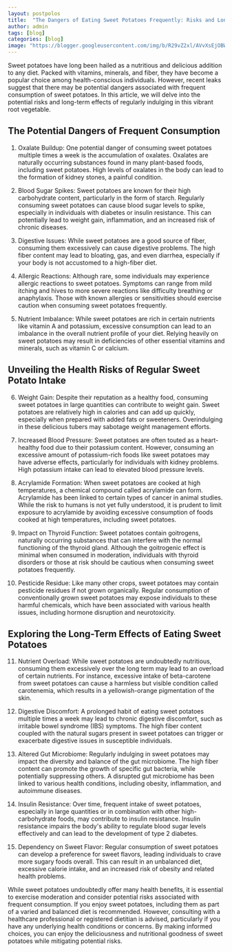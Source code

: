 ```yaml
---
layout: postpolos
title:  "The Dangers of Eating Sweet Potatoes Frequently: Risks and Long-Term Effects"
author: admin
tags: [blog]
categories: [blog]
image: "https://blogger.googleusercontent.com/img/b/R29vZ2xl/AVvXsEjOBWZaD_OOqWT3500zy5Gcm08HoM_WEu2nKrCICe291xUz2mjGSa24AOny-guMjGVk-_V-55P10yOQpVBXHadmEgzxf55S6zApvjdSsVoLPGID1XcIET_NO8rENTrNV-dMjyK_Xs2IPjzCK5j8QIv7Duv7F0swwbII4pNAJ8Kd9m6C3tkMOJ-aOsA6qgGB/s1600/20240407_184956.jpg"
---
```



<p>Sweet potatoes have long been hailed as a nutritious and delicious addition to any diet. Packed with vitamins, minerals, and fiber, they have become a popular choice among health-conscious individuals. However, recent leaks suggest that there may be potential dangers associated with frequent consumption of sweet potatoes. In this article, we will delve into the potential risks and long-term effects of regularly indulging in this vibrant root vegetable.</p>
<h2>The Potential Dangers of Frequent Consumption</h2>
<ol>
<li>
<p>Oxalate Buildup: One potential danger of consuming sweet potatoes multiple times a week is the accumulation of oxalates. Oxalates are naturally occurring substances found in many plant-based foods, including sweet potatoes. High levels of oxalates in the body can lead to the formation of kidney stones, a painful condition.</p>
</li>
<li>
<p>Blood Sugar Spikes: Sweet potatoes are known for their high carbohydrate content, particularly in the form of starch. Regularly consuming sweet potatoes can cause blood sugar levels to spike, especially in individuals with diabetes or insulin resistance. This can potentially lead to weight gain, inflammation, and an increased risk of chronic diseases.</p>
</li>
<li>
<p>Digestive Issues: While sweet potatoes are a good source of fiber, consuming them excessively can cause digestive problems. The high fiber content may lead to bloating, gas, and even diarrhea, especially if your body is not accustomed to a high-fiber diet.</p>
</li>
<li>
<p>Allergic Reactions: Although rare, some individuals may experience allergic reactions to sweet potatoes. Symptoms can range from mild itching and hives to more severe reactions like difficulty breathing or anaphylaxis. Those with known allergies or sensitivities should exercise caution when consuming sweet potatoes frequently.</p>
</li>
<li>
<p>Nutrient Imbalance: While sweet potatoes are rich in certain nutrients like vitamin A and potassium, excessive consumption can lead to an imbalance in the overall nutrient profile of your diet. Relying heavily on sweet potatoes may result in deficiencies of other essential vitamins and minerals, such as vitamin C or calcium.</p>
</li>
</ol>
<h2>Unveiling the Health Risks of Regular Sweet Potato Intake</h2>
<ol start="6">
<li>
<p>Weight Gain: Despite their reputation as a healthy food, consuming sweet potatoes in large quantities can contribute to weight gain. Sweet potatoes are relatively high in calories and can add up quickly, especially when prepared with added fats or sweeteners. Overindulging in these delicious tubers may sabotage weight management efforts.</p>
</li>
<li>
<p>Increased Blood Pressure: Sweet potatoes are often touted as a heart-healthy food due to their potassium content. However, consuming an excessive amount of potassium-rich foods like sweet potatoes may have adverse effects, particularly for individuals with kidney problems. High potassium intake can lead to elevated blood pressure levels.</p>
</li>
<li>
<p>Acrylamide Formation: When sweet potatoes are cooked at high temperatures, a chemical compound called acrylamide can form. Acrylamide has been linked to certain types of cancer in animal studies. While the risk to humans is not yet fully understood, it is prudent to limit exposure to acrylamide by avoiding excessive consumption of foods cooked at high temperatures, including sweet potatoes.</p>
</li>
<li>
<p>Impact on Thyroid Function: Sweet potatoes contain goitrogens, naturally occurring substances that can interfere with the normal functioning of the thyroid gland. Although the goitrogenic effect is minimal when consumed in moderation, individuals with thyroid disorders or those at risk should be cautious when consuming sweet potatoes frequently.</p>
</li>
<li>
<p>Pesticide Residue: Like many other crops, sweet potatoes may contain pesticide residues if not grown organically. Regular consumption of conventionally grown sweet potatoes may expose individuals to these harmful chemicals, which have been associated with various health issues, including hormone disruption and neurotoxicity.</p>
</li>
</ol>
<h2>Exploring the Long-Term Effects of Eating Sweet Potatoes</h2>
<ol start="11">
<li>
<p>Nutrient Overload: While sweet potatoes are undoubtedly nutritious, consuming them excessively over the long term may lead to an overload of certain nutrients. For instance, excessive intake of beta-carotene from sweet potatoes can cause a harmless but visible condition called carotenemia, which results in a yellowish-orange pigmentation of the skin.</p>
</li>
<li>
<p>Digestive Discomfort: A prolonged habit of eating sweet potatoes multiple times a week may lead to chronic digestive discomfort, such as irritable bowel syndrome (IBS) symptoms. The high fiber content coupled with the natural sugars present in sweet potatoes can trigger or exacerbate digestive issues in susceptible individuals.</p>
</li>
<li>
<p>Altered Gut Microbiome: Regularly indulging in sweet potatoes may impact the diversity and balance of the gut microbiome. The high fiber content can promote the growth of specific gut bacteria, while potentially suppressing others. A disrupted gut microbiome has been linked to various health conditions, including obesity, inflammation, and autoimmune diseases.</p>
</li>
<li>
<p>Insulin Resistance: Over time, frequent intake of sweet potatoes, especially in large quantities or in combination with other high-carbohydrate foods, may contribute to insulin resistance. Insulin resistance impairs the body's ability to regulate blood sugar levels effectively and can lead to the development of type 2 diabetes.</p>
</li>
<li>
<p>Dependency on Sweet Flavor: Regular consumption of sweet potatoes can develop a preference for sweet flavors, leading individuals to crave more sugary foods overall. This can result in an unbalanced diet, excessive calorie intake, and an increased risk of obesity and related health problems.</p>
</li>
</ol>
<p>While sweet potatoes undoubtedly offer many health benefits, it is essential to exercise moderation and consider potential risks associated with frequent consumption. If you enjoy sweet potatoes, including them as part of a varied and balanced diet is recommended. However, consulting with a healthcare professional or registered dietitian is advised, particularly if you have any underlying health conditions or concerns. By making informed choices, you can enjoy the deliciousness and nutritional goodness of sweet potatoes while mitigating potential risks.</p>

